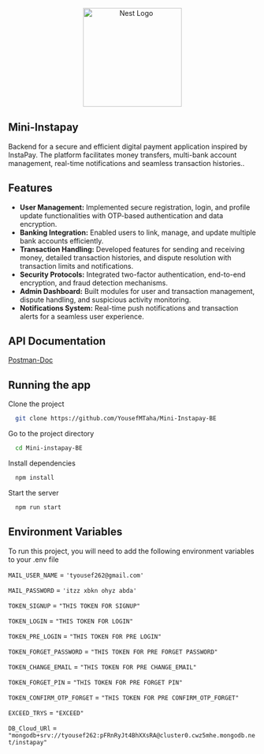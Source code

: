 <p align="center">
  <a href="http://nestjs.com/" target="blank"><img src="https://nestjs.com/img/logo-small.svg" width="200" alt="Nest Logo" /></a>
</p>

## Mini-Instapay

Backend for a secure and efficient digital payment application inspired by InstaPay. The platform facilitates money transfers, multi-bank account management, real-time notifications and seamless transaction histories..


## Features

- **User Management:** Implemented secure registration, login, and profile update functionalities with OTP-based authentication and data encryption.
- **Banking Integration:** Enabled users to link, manage, and update multiple bank accounts efficiently.
- **Transaction Handling:** Developed features for sending and receiving money, detailed transaction histories, and dispute resolution with transaction limits and notifications.
- **Security Protocols:** Integrated two-factor authentication, end-to-end encryption, and fraud detection mechanisms.
- **Admin Dashboard:** Built modules for user and transaction management, dispute handling, and suspicious activity monitoring.
- **Notifications System:** Real-time push notifications and transaction alerts for a seamless user experience.
## API Documentation

[Postman-Doc](https://documenter.getpostman.com/view/25674968/2sAYBVgWWv)


## Running the app

Clone the project

```bash
  git clone https://github.com/YousefMTaha/Mini-Instapay-BE
```

Go to the project directory

```bash
  cd Mini-instapay-BE
```

Install dependencies

```bash
  npm install
```

Start the server

```bash
  npm run start
```

## Environment Variables

To run this project, you will need to add the following environment variables to your .env file




`MAIL_USER_NAME` = `'tyousef262@gmail.com'`

`MAIL_PASSWORD` = `'itzz xbkn ohyz abda'`

`TOKEN_SIGNUP` = `"THIS TOKEN FOR SIGNUP"`

`TOKEN_LOGIN` = `"THIS TOKEN FOR LOGIN"`

`TOKEN_PRE_LOGIN` = `"THIS TOKEN FOR PRE LOGIN"`

`TOKEN_FORGET_PASSWORD` = `"THIS TOKEN FOR PRE FORGET PASSWORD"`

`TOKEN_CHANGE_EMAIL` = `"THIS TOKEN FOR PRE CHANGE_EMAIL"`

`TOKEN_FORGET_PIN` = `"THIS TOKEN FOR PRE FORGET PIN"`

`TOKEN_CONFIRM_OTP_FORGET` = `"THIS TOKEN FOR PRE CONFIRM_OTP_FORGET"`

`EXCEED_TRYS` = `"EXCEED"`

`DB_Cloud_URl` = `"mongodb+srv://tyousef262:pFRnRyJt4BhXXsRA@cluster0.cwz5mhe.mongodb.net/instapay"`



